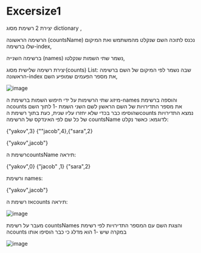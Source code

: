 # Excersize1
יצירת 2 רשימת מסוג dictionary ,

הרשימה הראשונה (countsName) נכנס לתוכה השם שנקלט מהמשתמש ואת המיקום שלו ברשימה-index,

ברשימה השנייה (names) נשמר  שתי השמות שנקלטו,

יצירת רשימה שלישית מסוג(counts) List: שבה נשמר לפי המיקום של השם ברשימה הראשונה-index  את מספר הפעמים שמופיע השם,

![image](https://user-images.githubusercontent.com/89073905/150658806-b7261194-a7b0-4e67-9ea2-a27e8aee4b38.png)

מיזוג שתי הרשימות על ידי חיפוש השמות ברשימת ה-names והוספה ברשימת הcounts את מספר התדירויות של השם הראשון לשם השני 
השמת -1 לתוך השם שהוסיפו כבר בכדי שלא יחזרו עליו שנית,
כעת בתוך רשימת הcounts נמצא התדירויות של כל שם לפי האינדקס של הרשימה countsName
לדוגמא:
כאשר נקלט:

 {"yakov",3} {""jacob",4},{"sara",2}

 {"yakov",jacob"}
 
 רשימת הcountsName תיראה:
 
 {"yakov",0} {"jacob" ,1} {"sara",2}
 
 ורשימת names:
 
  {"yakov",jacob"}
 

אז רשימת הcounts תיראה:

![image](https://user-images.githubusercontent.com/89073905/150659400-f4112226-dda2-4e4c-98ae-22d9e3c12f88.png)

מעבר על רשימת countsNames והצגת השם עם המספר התדירויות לפי רשימת הcounts במקרה שיש -1 הוא מדלג כי כבר הוסיפו אותו

![image](https://user-images.githubusercontent.com/89073905/150659220-67ea5c98-f70b-44d1-bd85-5a9cd9a91460.png)



